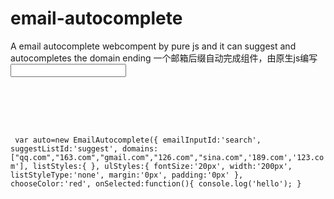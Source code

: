 # email-autocomplete
A  email autocomplete  webcompent by pure js  and it can suggest and autocompletes the domain  ending
一个邮箱后缀自动完成组件，由原生js编写
<code>
	<input type="text" id='search'>
	<div >
		<ul id="suggest">
		   <!--li中没有a标签获取，li的innerText值后跳转到比如baidu.com?keyword+value-->
		</ul>
	</div>
</code>
	```var auto=new EmailAutocomplete({
         emailInputId:'search',
         suggestListId:'suggest',
         domains:["qq.com","163.com","gmail.com","126.com","sina.com",'189.com','123.com'],
         listStyles:{
         },
         ulStyles:{
            fontSize:'20px',
            width:'200px',
            listStyleType:'none',
            margin:'0px',
            padding:'0px'
         },
         chooseColor:'red',
         onSelected:function(){
             console.log('hello');
         }
	```


